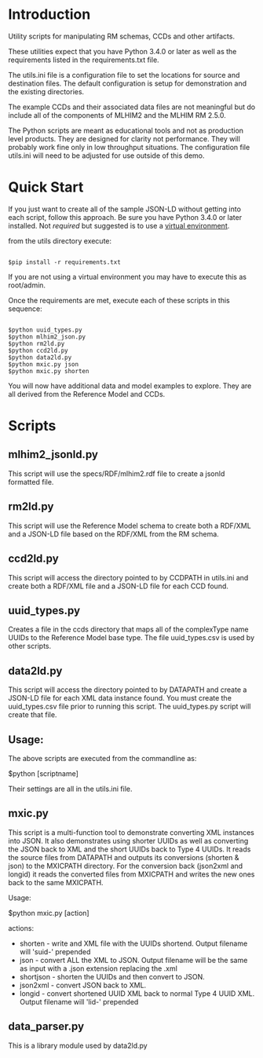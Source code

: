 Introduction
============

Utility scripts for manipulating RM schemas, CCDs and other artifacts.

These utilities expect that you  have Python 3.4.0 or later as well as the requirements listed in the requirements.txt file.

The utils.ini file is a configuration file to set the locations for source and destination files.
The default configuration is setup for demonstration and the existing directories.

The example CCDs and their associated data files are not meaningful but do include all of the components of MLHIM2 and the MLHIM RM 2.5.0.

The Python scripts are meant as educational tools and not as production level products. They are designed for clarity not performance. They will probably work fine only in low throughput situations. The configuration file utils.ini will need to be adjusted for use outside of this demo.

Quick Start
===========
If you just want to create all of the sample JSON-LD without getting into each script, follow this approach.
Be sure you have Python 3.4.0 or later installed. Not *required* but suggested is to use a [virtual environment](https://docs.python.org/3/library/venv.html).

from the utils directory execute:

<code>
$pip install -r requirements.txt
</code>

If you are not using a virtual environment you may have to execute this as root/admin.

Once the requirements are met, execute each of these scripts in this sequence:

<code>
$python uuid_types.py
$python mlhim2_json.py
$python rm2ld.py
$python ccd2ld.py
$python data2ld.py
$python mxic.py json
$python mxic.py shorten
</code>

You will now have additional data and model examples to explore. They are all derived from the Reference Model and CCDs. 

Scripts
=======

mlhim2_jsonld.py
----------------
This script will use the specs/RDF/mlhim2.rdf file to create a jsonld formatted file.

rm2ld.py
--------
This script will use the Reference Model schema to create both a RDF/XML and a JSON-LD file based on the RDF/XML from the RM schema.

ccd2ld.py
---------
This script will access the directory pointed to by CCDPATH in utils.ini and create both a RDF/XML file and a JSON-LD file for each CCD found.

uuid_types.py
-------------
Creates a file in the ccds directory that maps all of the complexType name UUIDs to the Reference Model base type.
The file uuid_types.csv is used by other scripts.

data2ld.py
----------
This script will access the directory pointed to by DATAPATH and create a JSON-LD file for each XML data instance found. You must create the uuid_types.csv file prior to running this script. The uuid_types.py script will create that file.  


Usage:
------
The above scripts are executed from the commandline as:

$python [scriptname]

Their settings are all in the utils.ini file.


mxic.py
-------
This script is a multi-function tool to demonstrate converting XML instances into JSON. It also demonstrates using shorter UUIDs as well as converting the JSON back to XML and the short UUIDs back to Type 4 UUIDs.
It reads the source files from DATAPATH and outputs its conversions (shorten & json) to the MXICPATH directory. For the conversion back (json2xml and longid) it reads the converted files from MXICPATH and writes the new ones back to the same MXICPATH.

Usage:

$python mxic.py [action]

actions:

*  shorten   - write and XML file with the UUIDs shortend. Output filename will  'suid-' prepended
*  json      - convert ALL the XML to JSON. Output filename will be the same as input with a .json extension replacing the .xml
*  shortjson - shorten the UUIDs and then convert to JSON.
*  json2xml  - convert JSON back to XML.
*  longid    - convert shortened UUID XML back to normal Type 4 UUID XML. Output filename will  'lid-' prepended

data_parser.py
--------------
This is a library module used by data2ld.py
